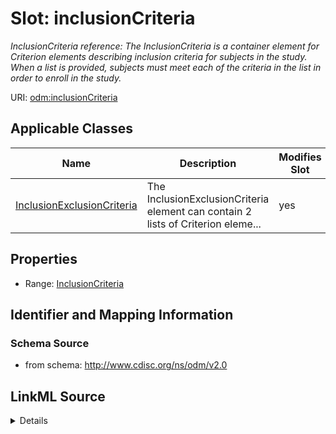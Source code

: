 # Slot: inclusionCriteria


_InclusionCriteria reference: The InclusionCriteria is a container element for Criterion elements describing inclusion criteria for subjects in the study. When a list is provided, subjects must meet each of the criteria in the list in order to enroll in the study._



URI: [odm:inclusionCriteria](http://www.cdisc.org/ns/odm/v2.0/inclusionCriteria)



<!-- no inheritance hierarchy -->




## Applicable Classes

| Name | Description | Modifies Slot |
| --- | --- | --- |
[InclusionExclusionCriteria](InclusionExclusionCriteria.md) | The InclusionExclusionCriteria element can contain 2 lists of Criterion eleme... |  yes  |







## Properties

* Range: [InclusionCriteria](InclusionCriteria.md)





## Identifier and Mapping Information







### Schema Source


* from schema: http://www.cdisc.org/ns/odm/v2.0




## LinkML Source

<details>
```yaml
name: inclusionCriteria
description: 'InclusionCriteria reference: The InclusionCriteria is a container element
  for Criterion elements describing inclusion criteria for subjects in the study.
  When a list is provided, subjects must meet each of the criteria in the list in
  order to enroll in the study.'
from_schema: http://www.cdisc.org/ns/odm/v2.0
rank: 1000
identifier: false
alias: inclusionCriteria
domain_of:
- InclusionExclusionCriteria
range: InclusionCriteria

```
</details>